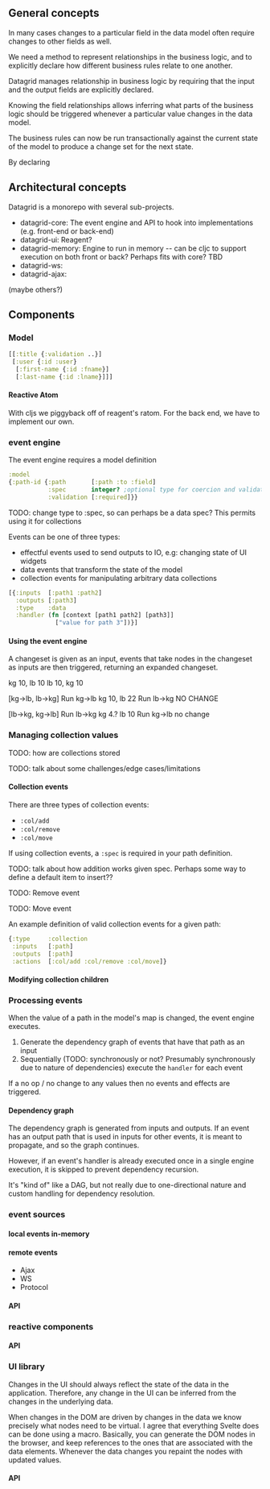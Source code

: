 ## General concepts

In many cases changes to a particular field in the data model often require changes to other fields as well.

We need a method to represent relationships in the business logic, and to explicitly declare how different business rules relate to one another.

Datagrid manages relationship in business logic by requiring that the input and the output fields are explicitly declared.

Knowing the field relationships allows inferring what parts of the business logic should be triggered whenever a particular value changes in the data model.

The business rules can now be run transactionally against the current state of the model to produce a change set for the next state.


By declaring

## Architectural concepts

Datagrid is a monorepo with several sub-projects.

- datagrid-core: The event engine and API to hook into implementations (e.g. front-end or back-end)
- datagrid-ui: Reagent?
- datagrid-memory: Engine to run in memory -- can be cljc to support execution on both front or back? Perhaps fits with core? TBD
- datagrid-ws:
- datagrid-ajax:

(maybe others?)

## Components

### Model
```clojure
[[:title {:validation ..}]
 [:user {:id :user}
  [:first-name {:id :fname}]
  [:last-name {:id :lname}]]]
```

#### Reactive Atom

With cljs we piggyback off of reagent's ratom. For the back end, we have to implement our own.

### event engine

The event engine requires a model definition

```clojure
:model
{:path-id {:path       [:path :to :field]
           :spec       integer? ;optional type for coercion and validation
           :validation [:required]}}
```

TODO: change type to :spec, so can perhaps be a data spec? This permits using it for collections

Events can be one of three types:
* effectful events used to send outputs to IO, e.g: changing state of UI widgets
* data events that transform the state of the model
* collection events for manipulating arbitrary data collections

```clojure
[{:inputs  [:path1 :path2]
  :outputs [:path3]
  :type    :data
  :handler (fn [context [path1 path2] [path3]]
             ["value for path 3"])}]
```

#### Using the event engine
A changeset is given as an input, events that take nodes in the changeset as inputs are then triggered, returning an expanded changeset.

 kg 10, lb 10
 lb 10, kg 10

 [kg->lb, lb->kg]
   Run kg->lb
   kg 10, lb 22
   Run lb->kg
   NO CHANGE

  [lb->kg, kg->lb]
   Run lb->kg
   kg 4.? lb 10
   Run kg->lb
   no change

### Managing collection values

TODO: how are collections stored

TODO: talk about some challenges/edge cases/limitations

#### Collection events

There are three types of collection events:

- `:col/add`
- `:col/remove`
- `:col/move`

If using collection events, a `:spec` is required in your path definition.

TODO: talk about how addition works given spec. Perhaps some way to define a default item to insert??

TODO: Remove event

TODO: Move event

An example definition of valid collection events for a given path:

```clojure
{:type     :collection
 :inputs   [:path]
 :outputs  [:path]
 :actions  [:col/add :col/remove :col/move]}
```

#### Modifying collection children

### Processing events

When the value of a path in the model's map is changed, the event engine executes.

1. Generate the dependency graph of events that have that path as an input
2. Sequentially (TODO: synchronously or not? Presumably synchronously due to nature of dependencies) execute the `handler` for each event

If a no op / no change to any values then no events and effects are triggered.

#### Dependency graph

The dependency graph is generated from inputs and outputs. If an event has an output path that is used in inputs for other events, it is meant to propagate, and so the graph continues.

However, if an event's handler is already executed once in a single engine execution, it is skipped to prevent dependency recursion.

It's "kind of" like a DAG, but not really due to one-directional nature and custom handling for dependency resolution.

### event sources

#### local events in-memory

#### remote events

* Ajax
* WS
* Protocol

#### API



### reactive components

#### API

### UI library

Changes in the UI should always reflect the state of the data in the application. Therefore, any change in the UI can be inferred from the changes in the underlying data.

When changes in the DOM are driven by changes in the data we know precisely what nodes need to be virtual. I agree that everything Svelte does can be done using a macro. Basically, you can generate the DOM nodes in the browser, and keep references to the ones that are associated with the data elements. Whenever the data changes you repaint the nodes with updated values.

#### API

##
